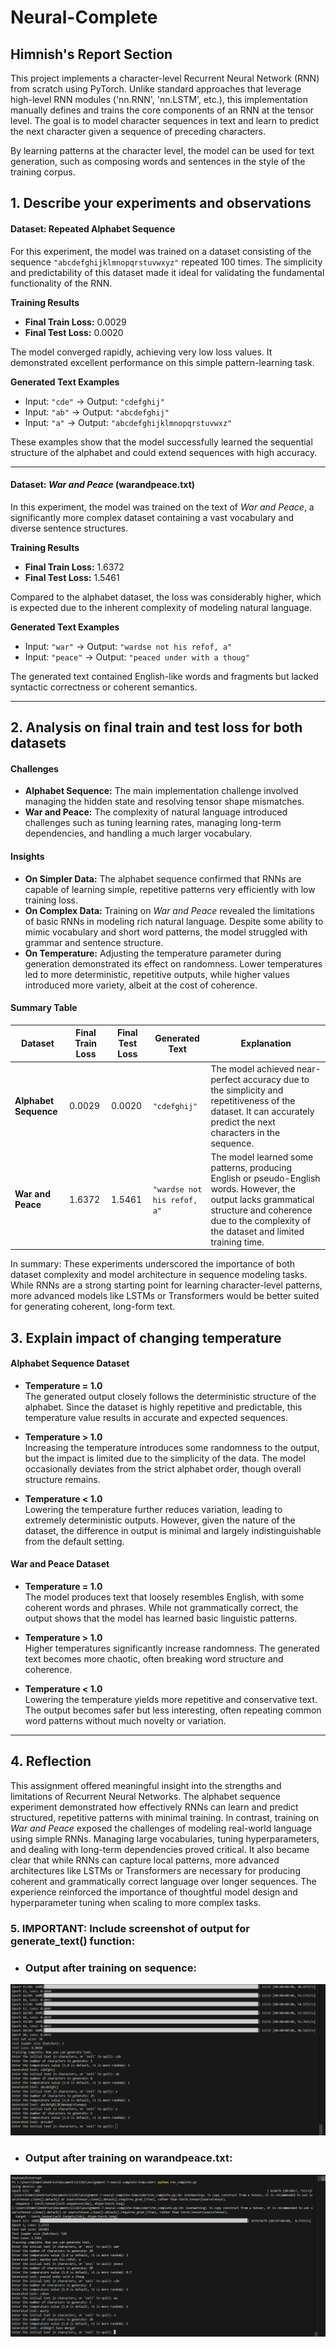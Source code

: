 # Neural-Complete

## Himnish's Report Section
This project implements a character-level Recurrent Neural Network (RNN) from scratch using PyTorch. Unlike standard approaches that leverage high-level RNN modules ('nn.RNN', 'nn.LSTM', etc.), this implementation manually defines and trains the core components of an RNN at the tensor level. The goal is to model character sequences in text and learn to predict the next character given a sequence of preceding characters.

By learning patterns at the character level, the model can be used for text generation, such as composing words and sentences in the style of the training corpus.


## 1. Describe your experiments and observations
 #### Dataset: Repeated Alphabet Sequence

For this experiment, the model was trained on a dataset consisting of the sequence `"abcdefghijklmnopqrstuvwxyz"` repeated 100 times. The simplicity and predictability of this dataset made it ideal for validating the fundamental functionality of the RNN.

**Training Results**  
- **Final Train Loss:** 0.0029  
- **Final Test Loss:** 0.0020  

The model converged rapidly, achieving very low loss values. It demonstrated excellent performance on this simple pattern-learning task.

**Generated Text Examples**  
- Input: `"cde"` → Output: `"cdefghij"`  
- Input: `"ab"` → Output: `"abcdefghij"`  
- Input: `"a"` → Output: `"abcdefghijklmnopqrstuvwxz"`  

These examples show that the model successfully learned the sequential structure of the alphabet and could extend sequences with high accuracy.

---

#### Dataset: *War and Peace* (warandpeace.txt)

In this experiment, the model was trained on the text of *War and Peace*, a significantly more complex dataset containing a vast vocabulary and diverse sentence structures.

**Training Results**  
- **Final Train Loss:** 1.6372  
- **Final Test Loss:** 1.5461  

Compared to the alphabet dataset, the loss was considerably higher, which is expected due to the inherent complexity of modeling natural language.

**Generated Text Examples**  
- Input: `"war"` → Output: `"wardse not his refof, a"`  
- Input: `"peace"` → Output: `"peaced under with a thoug"`  

The generated text contained English-like words and fragments but lacked syntactic correctness or coherent semantics.

---




## 2. Analysis on final train and test loss for both datasets

#### Challenges

- **Alphabet Sequence:** The main implementation challenge involved managing the hidden state and resolving tensor shape mismatches.  
- **War and Peace:** The complexity of natural language introduced challenges such as tuning learning rates, managing long-term dependencies, and handling a much larger vocabulary.

#### Insights

- **On Simpler Data:** The alphabet sequence confirmed that RNNs are capable of learning simple, repetitive patterns very efficiently with low training loss.
- **On Complex Data:** Training on *War and Peace* revealed the limitations of basic RNNs in modeling rich natural language. Despite some ability to mimic vocabulary and short word patterns, the model struggled with grammar and sentence structure.
- **On Temperature:** Adjusting the temperature parameter during generation demonstrated its effect on randomness. Lower temperatures led to more deterministic, repetitive outputs, while higher values introduced more variety, albeit at the cost of coherence.

#### Summary Table

| **Dataset**            | **Final Train Loss** | **Final Test Loss** | **Generated Text**                          | **Explanation**                                                                 |
|------------------------|----------------------|----------------------|---------------------------------------------|----------------------------------------------------------------------------------|
| **Alphabet Sequence**  | 0.0029               | 0.0020               | `"cdefghij"`                                | The model achieved near-perfect accuracy due to the simplicity and repetitiveness of the dataset. It can accurately predict the next characters in the sequence. |
| **War and Peace**      | 1.6372               | 1.5461               | `"wardse not his refof, a"`                 | The model learned some patterns, producing English or pseudo-English words. However, the output lacks grammatical structure and coherence due to the complexity of the dataset and limited training time. |

In summary: 
These experiments underscored the importance of both dataset complexity and model architecture in sequence modeling tasks. While RNNs are a strong starting point for learning character-level patterns, more advanced models like LSTMs or Transformers would be better suited for generating coherent, long-form text.

## 3. Explain impact of changing temperature
 #### **Alphabet Sequence Dataset**
- **Temperature = 1.0**  
  The generated output closely follows the deterministic structure of the alphabet. Since the dataset is highly repetitive and predictable, this temperature value results in accurate and expected sequences.

- **Temperature > 1.0**  
  Increasing the temperature introduces some randomness to the output, but the impact is limited due to the simplicity of the data. The model occasionally deviates from the strict alphabet order, though overall structure remains.

- **Temperature < 1.0**  
  Lowering the temperature further reduces variation, leading to extremely deterministic outputs. However, given the nature of the dataset, the difference in output is minimal and largely indistinguishable from the default setting.

#### **War and Peace Dataset**
- **Temperature = 1.0**  
  The model produces text that loosely resembles English, with some coherent words and phrases. While not grammatically correct, the output shows that the model has learned basic linguistic patterns.

- **Temperature > 1.0**  
  Higher temperatures significantly increase randomness. The generated text becomes more chaotic, often breaking word structure and coherence.

- **Temperature < 1.0**  
  Lowering the temperature yields more repetitive and conservative text. The output becomes safer but less interesting, often repeating common word patterns without much novelty or variation.

---


## 4. Reflection

This assignment offered meaningful insight into the strengths and limitations of Recurrent Neural Networks. The alphabet sequence experiment demonstrated how effectively RNNs can learn and predict structured, repetitive patterns with minimal training. In contrast, training on *War and Peace* exposed the challenges of modeling real-world language using simple RNNs. Managing large vocabularies, tuning hyperparameters, and dealing with long-term dependencies proved critical. It also became clear that while RNNs can capture local patterns, more advanced architectures like LSTMs or Transformers are necessary for producing coherent and grammatically correct language over longer sequences. The experience reinforced the importance of thoughtful model design and hyperparameter tuning when scaling to more complex tasks.

### 5. IMPORTANT: Include screenshot of output for generate_text() function: 

 - ### Output after training on sequence: 
 ![sequence trained output](image.png)

 - ### Output after training on warandpeace.txt:
 ![warandpeace trained output](image-1.png)
